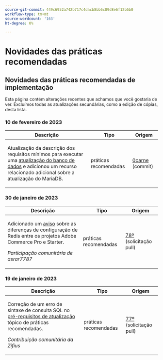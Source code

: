```yaml
---
source-git-commit: 449c6952a742b717c4dacb8bb6c89d8e6f12b5b0
workflow-type: tm+mt
source-wordcount: '163'
ht-degree: 0%

---
```

# Novidades das práticas recomendadas

## Novidades das práticas recomendadas de implementação

Esta página contém alterações recentes que achamos que você gostaria de ver. Excluímos todas as atualizações secundárias, como a edição de cópias, desta lista.

### 10 de fevereiro de 2023

<table style="table-layout:auto;">
  <thead>
    <tr>
      <th>Descrição</th>
      <th>Tipo</th>
      <th>Origem</th>
    </tr>
  </thead>
  <tbody>
    <tr>
      <td><p>Atualização da descrição dos requisitos mínimos para executar uma <a href="https://experienceleague.adobe.com/docs/commerce-operations/implementation-playbook/best-practices/maintenance/commerce-235-upgrade-prerequisites-mariadb.html">atualização do banco de dados</a> e adicionou um recurso relacionado adicional sobre a atualização do MariaDB.</p>
</td>
      <td>práticas recomendadas</td>
      <td><a href="https://github.com/AdobeDocs/commerce-operations.en/commit/0efeef6f3d5276f42e4a67fe55f6108a399f45fb">0carne</a> (commit)</td>
    </tr>
  </tbody>
</table><!-- date_group -->

### 30 de janeiro de 2023

<table style="table-layout:auto;">
  <thead>
    <tr>
      <th>Descrição</th>
      <th>Tipo</th>
      <th>Origem</th>
    </tr>
  </thead>
  <tbody>
    <tr>
      <td><p>Adicionado um <a href="https://experienceleague.adobe.com/docs/commerce-operations/implementation-playbook/best-practices/planning/redis-service-configuration.html">aviso</a> sobre as diferenças de configuração de Redis entre os projetos Adobe Commerce Pro e Starter.</p>
<p><i>Participação comunitária de asrar7787</i></p></td>
      <td>práticas recomendadas</td>
      <td><a href="https://github.com/AdobeDocs/commerce-operations.en/pull/78">78º</a> (solicitação pull)</td>
    </tr>
  </tbody>
</table>

### 19 de janeiro de 2023

<table style="table-layout:auto;">
  <thead>
    <tr>
      <th>Descrição</th>
      <th>Tipo</th>
      <th>Origem</th>
    </tr>
  </thead>
  <tbody>
    <tr>
      <td><p>Correção de um erro de sintaxe de consulta SQL no <a href="https://experienceleague.adobe.com/docs/commerce-operations/implementation-playbook/best-practices/maintenance/commerce-235-upgrade-prerequisites-mariadb.html">pré-requisitos de atualização</a> tópico de práticas recomendadas.</p>
<p><i>Contribuição comunitária da Zifius</i></p></td>
      <td>práticas recomendadas</td>
      <td><a href="https://github.com/AdobeDocs/commerce-operations.en/pull/77">77º</a> (solicitação pull)</td>
    </tr>
  </tbody>
</table><!-- date_group --><!-- month_group --><!-- year_group -->
